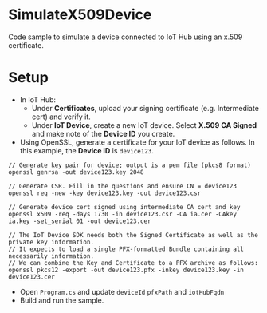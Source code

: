 # SimulateX509Device
Code sample to simulate a device connected to IoT Hub using an x.509 certificate.

# Setup

- In IoT Hub:
  - Under **Certificates**, upload your signing certificate (e.g. Intermediate cert) and verify it.
  - Under **IoT Device**, create a new IoT device. Select **X.509 CA Signed** and make note of the **Device ID** you create.
- Using OpenSSL, generate a certificate for your IoT device as follows. In this example, the **Device ID** is ```device123```.
```
// Generate key pair for device; output is a pem file (pkcs8 format)
openssl genrsa -out device123.key 2048

// Generate CSR. Fill in the questions and ensure CN = device123
openssl req -new -key device123.key -out device123.csr

// Generate device cert signed using intermediate CA cert and key
openssl x509 -req -days 1730 -in device123.csr -CA ia.cer -CAkey ia.key -set_serial 01 -out device123.cer

// The IoT Device SDK needs both the Signed Certificate as well as the private key information. 
// It expects to load a single PFX-formatted Bundle containing all necessarily information.
// We can combine the Key and Certificate to a PFX archive as follows:
openssl pkcs12 -export -out device123.pfx -inkey device123.key -in device123.cer 

```
- Open ```Program.cs``` and update ```deviceId``` ```pfxPath``` and ```iotHubFqdn```
- Build and run the sample.


